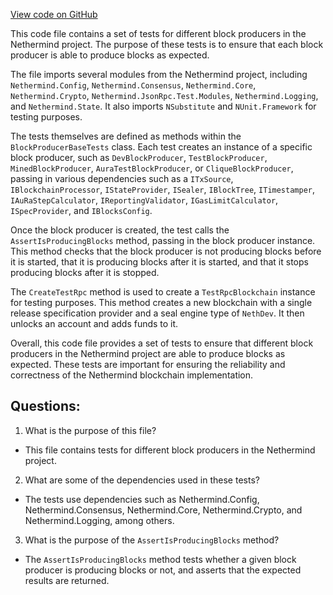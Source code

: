 [View code on GitHub](https://github.com/NethermindEth/nethermind/src/Nethermind/Nethermind.Blockchain.Test/Producers/BlockProducerBaseTests.IsProducingBlocks.cs)

This code file contains a set of tests for different block producers in the Nethermind project. The purpose of these tests is to ensure that each block producer is able to produce blocks as expected. 

The file imports several modules from the Nethermind project, including `Nethermind.Config`, `Nethermind.Consensus`, `Nethermind.Core`, `Nethermind.Crypto`, `Nethermind.JsonRpc.Test.Modules`, `Nethermind.Logging`, and `Nethermind.State`. It also imports `NSubstitute` and `NUnit.Framework` for testing purposes.

The tests themselves are defined as methods within the `BlockProducerBaseTests` class. Each test creates an instance of a specific block producer, such as `DevBlockProducer`, `TestBlockProducer`, `MinedBlockProducer`, `AuraTestBlockProducer`, or `CliqueBlockProducer`, passing in various dependencies such as a `ITxSource`, `IBlockchainProcessor`, `IStateProvider`, `ISealer`, `IBlockTree`, `ITimestamper`, `IAuRaStepCalculator`, `IReportingValidator`, `IGasLimitCalculator`, `ISpecProvider`, and `IBlocksConfig`. 

Once the block producer is created, the test calls the `AssertIsProducingBlocks` method, passing in the block producer instance. This method checks that the block producer is not producing blocks before it is started, that it is producing blocks after it is started, and that it stops producing blocks after it is stopped.

The `CreateTestRpc` method is used to create a `TestRpcBlockchain` instance for testing purposes. This method creates a new blockchain with a single release specification provider and a seal engine type of `NethDev`. It then unlocks an account and adds funds to it.

Overall, this code file provides a set of tests to ensure that different block producers in the Nethermind project are able to produce blocks as expected. These tests are important for ensuring the reliability and correctness of the Nethermind blockchain implementation.
## Questions: 
 1. What is the purpose of this file?
- This file contains tests for different block producers in the Nethermind project.

2. What are some of the dependencies used in these tests?
- The tests use dependencies such as Nethermind.Config, Nethermind.Consensus, Nethermind.Core, Nethermind.Crypto, and Nethermind.Logging, among others.

3. What is the purpose of the `AssertIsProducingBlocks` method?
- The `AssertIsProducingBlocks` method tests whether a given block producer is producing blocks or not, and asserts that the expected results are returned.